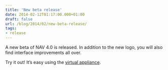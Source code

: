 ```yaml
---
title: 'New beta release'
date: 2014-02-12T01:17:00.000+01:00
draft: false
url: /blog/2014/02/new-beta-release/
tags: 
- release
---
```


A new beta of NAV 4.0 is released. In addition to the new logo, you will also find interface improvements all over.

Try it out! It’s easy using the [virtual appliance](https://nav.uninett.no/navappliance).
